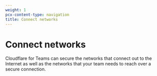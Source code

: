```yaml
---
weight: 1
pcx-content-type: navigation
title: Connect networks
---
```


# Connect networks

Cloudflare for Teams can secure the networks that connect out to the Internet as well as the networks that your team needs to reach over a secure connection.

<DirectoryListing path="connections/connect-networks" />
